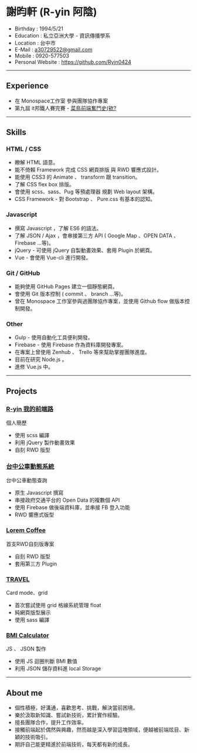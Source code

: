 # 謝昀軒 (R-yin 阿陰)

* Birthday : 1994/5/21
* Education : 私立亞洲大學 - 資訊傳播學系
* Location : 台中市
* E-Mail : a30729522@gmail.com
* Mobile : 0920-577503
* Personal Website : https://github.com/Ryin0424

***

## Experience

- 在 Monospace工作室 參與團隊協作專案
- 第九屆 it邦鐵人賽完賽 - [菜鳥前端奮鬥史(欸?](https://ithelp.ithome.com.tw/users/20107640)

***

## Skills

### HTML / CSS

* 瞭解 HTML 語意。
* 能不倚賴 Framework 完成 CSS 網頁排版 與 RWD 響應式設計。
* 能使用 CSS3 的 Animate 、 transform 跟 transition。
* 了解 CSS flex box 排版。
* 會使用 scss、sass、Pug 等預處理器 規劃 Web layout 架構。
* CSS Framework - 對 Bootstrap 、 Pure.css 有基本的認知。

### Javascript

* 撰寫 Javascript ，了解 ES6 的語法。
* 了解 JSON / Ajax ，會串接第三方 API ( Google Map 、OPEN DATA 、Firebase ...等)。
* jQuery - 可使用 jQuery 自製動畫效果、套用 Plugin 於網頁。
* Vue - 會使用 Vue-cli 進行開發。

### Git / GitHub

* 能夠使用 GitHub Pages 建立一個靜態網頁。
* 會使用 Git 版本控制 ( commit 、 branch ...等)。
* 曾在 Monospace 工作室參與過團隊協作專案，並使用 Github flow 做版本控制開發。

### Other

* Gulp - 使用自動化工具便利開發。
* Firebase - 使用 Firebase 作為資料庫開發專案。
* 在專案上曾使用 Zenhub 、 Trello 等來幫助掌握團隊進度。
* 目前在研究 Node.js 。
* 進修 Vue.js 中。

***

## Projects

### [R-yin 我的前端路](https://ryin0424.github.io/Aboutme/)
個人簡歷
- 使用 scss 編譯
- 利用 jQuery 製作動畫效果
- 自刻 RWD 版型

### [台中公車動態系統](https://ryin0424.github.io/Taichunung-Bus/)
台中公車動態查詢
- 原生 Javascript 撰寫
- 串接政府交通平台的 Open Data 的複數個 API
- 使用 Firebase 做後端資料庫，並串接 FB 登入功能
- RWD 響應式版型

### [Lorem Coffee](https://ryin0424.github.io/loremcoffee/)
首支RWD自刻版專案
- 自刻 RWD 版型
- 套用第三方 Plugin

### [TRAVEL](https://ryin0424.github.io/TRAVEL/)
Card mode、grid 
- 首次嘗試使用 grid 格線系統管理 float
- 純網頁版型展示
- 使用 sass 編譯

### [BMI Calculator](https://ryin0424.github.io/BMI-Calculator/)
JS 、 JSON 製作
- 使用 JS 迴圈判斷 BMI 數值
- 利用 JSON 儲存資料進 local Storage

***

## About me

- 個性積極，好溝通，喜歡思考、挑戰，解決當前困境。
- 樂於汲取新知識、嘗試新技術，累計實作經驗。
- 擅長團隊合作，提升工作效率。
- 接觸前端起於偶然與興趣，然而越是深入學習這塊領域，便越被前端炫目、新穎的技術吸引。
- 期許自己能更精進於前端技術，每天都有新的成長。
